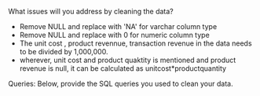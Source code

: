 What issues will you address by cleaning the data?
- Remove NULL and replace with 'NA' for varchar column type
- Remove NULL and replace with 0 for numeric column type
- The unit cost , product revennue, transaction revenue in the data needs to be divided by 1,000,000.
- wherever, unit cost and product quaktity is mentioned and product revenue is null, it can be calculated as unitcost*productquantity






Queries:
Below, provide the SQL queries you used to clean your data.
